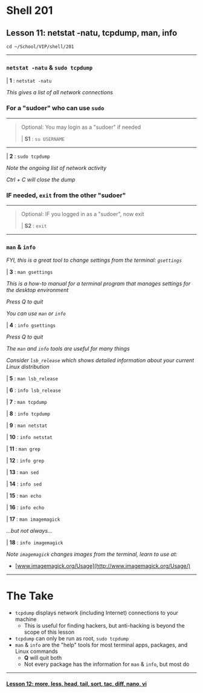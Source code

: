 # Shell 201
## Lesson 11: netstat -natu, tcpdump, man, info

`cd ~/School/VIP/shell/201`

___

### `netstat -natu` & `sudo tcpdump`

| **1** : `netstat -natu`

*This gives a list of all network connections*

### For a "sudoer" who can use `sudo`
>
___
> Optional: You may login as a "sudoer" if needed
>
> | **S1** : `su USERNAME`
___

| **2** : `sudo tcpdump`

*Note the ongoing list of network activity*

*Ctrl + C will close the dump*

### IF needed, `exit` from the other "sudoer"
>
___
> Optional: IF you logged in as a "sudoer", now exit
>
> | **S2** : `exit`
___

### `man` & `info`

*FYI, this is a great tool to change settings from the terminal: `gsettings`*

| **3** : `man gsettings`

*This is a how-to manual for a terminal program that manages settings for the desktop environment*

*Press Q to quit*

*You can use `man` or `info`*

| **4** : `info gsettings`

*Press Q to quit*

*The `man` and `info` tools are useful for many things*

*Consider `lsb_release` which shows detailed information about your current Linux distribution*

| **5** : `man lsb_release`

| **6** : `info lsb_release`

| **7** : `man tcpdump`

| **8** : `info tcpdump`

| **9** : `man netstat`

| **10** : `info netstat`

| **11** : `man grep`

| **12** : `info grep`

| **13** : `man sed`

| **14** : `info sed`

| **15** : `man echo`

| **16** : `info echo`

| **17** : `man imagemagick`

*...but not always...*

| **18** : `info imagemagick`

*Note `imagemagick` changes images from the terminal, learn to use at:*
- [www.imagemagick.org/Usage](http://www.imagemagick.org/Usage/)

___

# The Take

- `tcpdump` displays network (including Internet) connections to your machine
  - This is useful for finding hackers, but anti-hacking is beyond the scope of this lesson
- `tcpdump` can only be run as root, `sudo tcpdump`
- `man` & `info` are the "help" tools for most terminal apps, packages, and Linux commands
  - **Q** will quit both
  - Not every package has the information for `man` & `info`, but most do

___

#### [Lesson 12: more, less, head, tail, sort, tac, diff, nano, vi](https://github.com/inkVerb/vip/blob/master/201-shell/Lesson-12.md)
